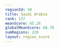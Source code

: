 ```yaml
---
regionId: 50
title: Saudi Arabia
rank: 137
meanScore: 65.26
globalMeanScore: 68.78
numRegions: 220
layout: region_score
---
```

